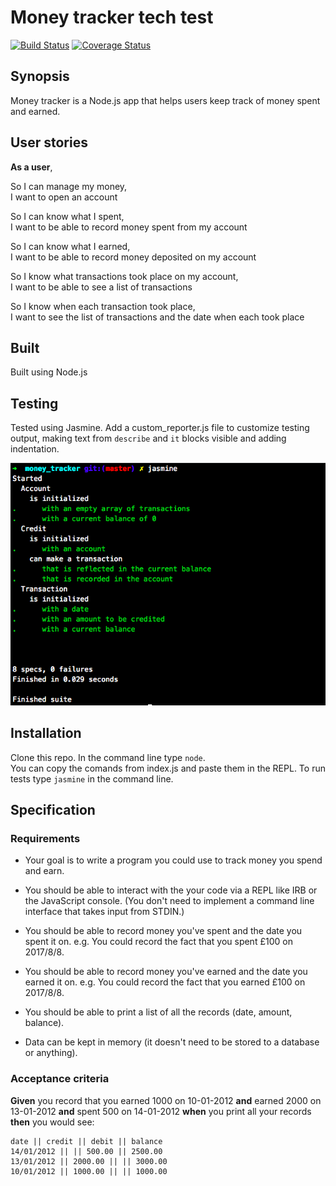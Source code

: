 
# Money tracker tech test

[![Build Status](https://travis-ci.org/Corina/money_tracker_tech_test.svg?branch=master)](https://travis-ci.org/Corina/money_tracker_tech_test)
[![Coverage Status](https://coveralls.io/repos/github/Corina/money_tracker_tech_test/badge.svg?branch=master)](https://coveralls.io/github/Corina/money_tracker_tech_test?branch=master)

## Synopsis

Money tracker is a Node.js app that helps users keep track of money spent and earned.

## User stories

**As a user**,

So I can manage my money,  
I want to open an account

So I can know what I spent,   
I want to be able to record money spent from my account

So I can know what I earned,  
I want to be able to record money deposited on my account

So I know what transactions took place on my account,  
I want to be able to see a list of transactions

So I know when each transaction took place,  
I want to see the list of transactions and the date when each took place

## Built

Built using Node.js

## Testing

Tested using Jasmine. Add a custom_reporter.js file to customize testing output, making text from `describe` and `it` blocks visible and adding indentation.

![id](https://raw.githubusercontent.com/Corina/money_tracker_tech_test/master/assets/images/Screen%20Shot%202017-08-07%20at%2011.24.58%20PM.png)


## Installation
Clone this repo. In the command line type `node`.  
You can copy the comands from index.js and paste them in the REPL.
To run tests type `jasmine` in the command line.




## Specification

### Requirements

* Your goal is to write a program you could use to track money you spend and earn.

* You should be able to interact with the your code via a REPL like IRB or the JavaScript console.  (You don't need to implement a command line interface that takes input from STDIN.)

* You should be able to record money you've spent and the date you spent it on.  e.g. You could record the fact that you spent £100 on 2017/8/8.

* You should be able to record money you've earned and the date you earned it on.  e.g. You could record the fact that you earned £100 on 2017/8/8.

* You should be able to print a list of all the records (date, amount, balance).

* Data can be kept in memory (it doesn't need to be stored to a database or anything).

### Acceptance criteria

**Given** you record that you earned 1000 on 10-01-2012
**and** earned 2000 on 13-01-2012
**and** spent 500 on 14-01-2012
**when** you print all your records
**then** you would see:

```
date || credit || debit || balance
14/01/2012 || || 500.00 || 2500.00
13/01/2012 || 2000.00 || || 3000.00
10/01/2012 || 1000.00 || || 1000.00
```
